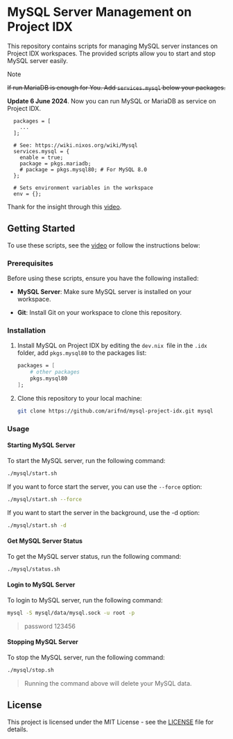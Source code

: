 # MySQL Server Management on Project IDX

This repository contains scripts for managing MySQL server instances on Project IDX workspaces. The provided scripts allow you to start and stop MySQL server easily.

> [!NOTE]
> ~~If run MariaDB is enough for You. Add `services.mysql` below your packages.~~
>
> __Update 6 June 2024__. Now you can run MySQL or MariaDB as service on Project IDX.
> 
> ```
>   packages = [
>     ...
>   ];
> 
>   # See: https://wiki.nixos.org/wiki/Mysql
>   services.mysql = {
>     enable = true;
>     package = pkgs.mariadb;
>     # package = pkgs.mysql80; # For MySQL 8.0
>   };
> 
>   # Sets environment variables in the workspace
>   env = {};
> ```
> Thank for the insight through this [video](https://www.youtube.com/live/tfqAbPXuH-8?feature=shared&t=1107).

## Getting Started

To use these scripts, see the [video](https://youtu.be/_uH8aiNE4gg) or follow the instructions below:

### Prerequisites

Before using these scripts, ensure you have the following installed:

- **MySQL Server**: Make sure MySQL server is installed on your workspace.

- **Git**: Install Git on your workspace to clone this repository.

### Installation

1. Install MySQL on Project IDX by editing the `dev.nix `file in the `.idx `folder, add `pkgs.mysql80` to the packages list:

    ```nix
    packages = [
        # other packages
        pkgs.mysql80
    ];
    ```

2. Clone this repository to your local machine:

    ```bash
    git clone https://github.com/arifnd/mysql-project-idx.git mysql
    ```

### Usage

#### Starting MySQL Server

To start the MySQL server, run the following command:

```bash
./mysql/start.sh
```

If you want to force start the server, you can use the `--force` option:

```bash
./mysql/start.sh --force
```

If you want to start the server in the background, use the -d option:

```bash
./mysql/start.sh -d
```

#### Get MySQL Server Status

To get the MySQL server status, run the following command:

```bash
./mysql/status.sh
```

#### Login to MySQL Server

To login to MySQL server, run the following command:

```bash
mysql -S mysql/data/mysql.sock -u root -p
```

>password 123456

#### Stopping MySQL Server

To stop the MySQL server, run the following command:

```bash
./mysql/stop.sh
```

>Running the command above will delete your MySQL data.

## License

This project is licensed under the MIT License - see the [LICENSE](LICENSE) file for details.
